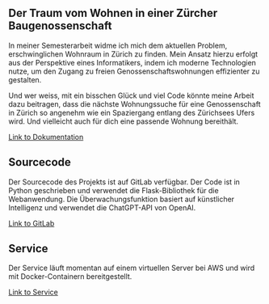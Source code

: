 ## Der Traum vom Wohnen in einer Zürcher Baugenossenschaft

In meiner Semesterarbeit widme ich mich dem aktuellen Problem, erschwinglichen Wohnraum in Zürich zu finden.
Mein Ansatz hierzu erfolgt aus der Perspektive eines Informatikers, indem ich moderne Technologien nutze, um den Zugang zu freien Genossenschaftswohnungen effizienter zu gestalten.

Und wer weiss, mit ein bisschen Glück und viel Code könnte meine Arbeit dazu beitragen, dass die nächste Wohnungssuche für eine Genossenschaft in Zürich so angenehm wie ein Spaziergang entlang des Zürichsees Ufers wird. Und vielleicht auch für dich eine passende Wohnung bereithält.

[Link to Dokumentation](https://danyambuehl.github.io/ITCNE23-SEM-Ill/)

## Sourcecode

Der Sourcecode des Projekts ist auf GitLab verfügbar. Der Code ist in Python geschrieben und verwendet die Flask-Bibliothek für die Webanwendung. Die Überwachungsfunktion basiert auf künstlicher Intelligenz und verwendet die ChatGPT-API von OpenAI.

[Link to GitLab](https://gitlab.com/ambuehld/sem_search_bau)

## Service

Der Service läuft momentan auf einem virtuellen Server bei AWS und wird mit Docker-Containern bereitgestellt.

[Link to Service](http://semsearch-bau.ddns.net/)